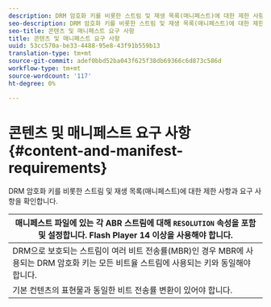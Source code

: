 ```yaml
---
description: DRM 암호화 키를 비롯한 스트림 및 재생 목록(매니페스트)에 대한 제한 사항과 요구 사항을 확인합니다.
seo-description: DRM 암호화 키를 비롯한 스트림 및 재생 목록(매니페스트)에 대한 제한 사항과 요구 사항을 확인합니다.
seo-title: 콘텐츠 및 매니페스트 요구 사항
title: 콘텐츠 및 매니페스트 요구 사항
uuid: 53cc570a-be33-4488-95e8-43f91b559b13
translation-type: tm+mt
source-git-commit: adef0bbd52ba043f625f38db69366c6d873c586d
workflow-type: tm+mt
source-wordcount: '117'
ht-degree: 0%

---
```



# 콘텐츠 및 매니페스트 요구 사항 {#content-and-manifest-requirements}

DRM 암호화 키를 비롯한 스트림 및 재생 목록(매니페스트)에 대한 제한 사항과 요구 사항을 확인합니다.

| 매니페스트 파일에 있는 각 ABR 스트림에 대해 `RESOLUTION` 속성을 포함 및 설정합니다. Flash Player 14 이상을 사용해야 합니다. |
|---|
| DRM으로 보호되는 스트림이 여러 비트 전송률(MBR)인 경우 MBR에 사용되는 DRM 암호화 키는 모든 비트율 스트림에 사용되는 키와 동일해야 합니다. |
| 기본 컨텐츠의 표현물과 동일한 비트 전송률 변환이 있어야 합니다. |